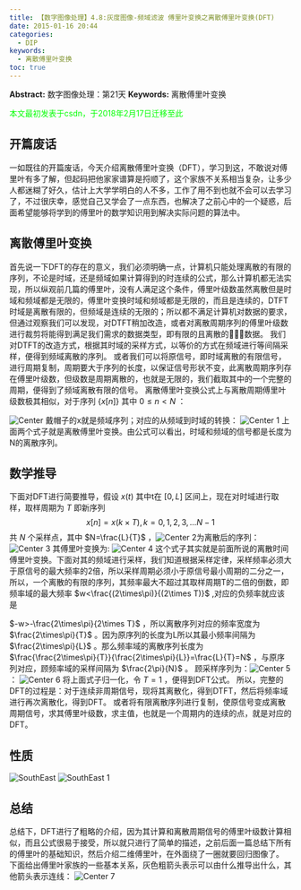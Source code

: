 ```yaml
---
title: 【数字图像处理】4.8:灰度图像-频域滤波 傅里叶变换之离散傅里叶变换(DFT)
date: 2015-01-16 20:44
categories:
  - DIP
keywords:
  - 离散傅里叶变换
toc: true
---
```

**Abstract:** 数字图像处理：第21天
**Keywords:** 离散傅里叶变换
<!--more-->
<font color="00FF00">本文最初发表于csdn，于2018年2月17日迁移至此</font>
## 开篇废话
一如既往的开篇废话，今天介绍离散傅里叶变换（DFT），学习到这，不敢说对傅里叶有多了解，但起码把他家家谱算是捋顺了，这个家族不关系相当复杂，让多少人都迷糊了好久，估计上大学学明白的人不多，工作了用不到也就不会可以去学习了，不过很庆幸，感觉自己又学会了一点东西，也解决了之前心中的一个疑惑，后面希望能够将学到的傅里叶的数学知识用到解决实际问题的算法中。
## 离散傅里叶变换
首先说一下DFT的存在的意义，我们必须明确一点，计算机只能处理离散的有限的序列，不论是时域，还是频域如果计算得到的时连续的公式，那么计算机都无法实现，所以纵观前几篇的傅里叶，没有人满足这个条件，傅里叶级数虽然离散但是时域和频域都是无限的，傅里叶变换时域和频域都是无限的，而且是连续的，DTFT时域是离散有限的，但频域是连续的无限的；所以都不满足计算机对数据的要求，但通过观察我们可以发现，对DTFT稍加改造，或者对离散周期序列的傅里叶级数进行裁剪将能得到满足我们需求的数据类型，即有限的且离散的数据。
我们对DTFT的改造方式，根据其时域的采样方式，以等价的方式在频域进行等间隔采样，便得到频域离散的序列。
或者我们可以将原信号，即时域离散的有限信号，进行周期复制，周期要大于序列的长度，以保证信号形状不变，此离散周期序列存在傅里叶级数，但级数是周期离散的，也就是无限的，我们截取其中的一个完整的周期，便得到了频域离散有限的信号。
离散傅里叶变换公式上与离散周期傅里叶级数极其相似，对于序列 $\{x[n]\}$ 其中 $0\leq n<N$ ：

![Center][]
戴帽子的x就是频域序列；对应的从频域到时域的转换：
![Center 1][]
上面两个式子就是离散傅里叶变换。由公式可以看出，时域和频域的信号都是长度为N的离散序列。

## 数学推导
下面对DFT进行简要推导，假设 $x(t)$ 其中t在 $[0,L]$ 区间上，现在对时域进行取样，取样周期为 $T$ 即新序列
$$
x[n]=x(k\times T),k=0,1,2,3,\dots N-1
$$
共 $N$ 个采样点，其中 $N=\frac{L}{T}$ ，![Center 2][]为离散后的序列：
![Center 3][]
其傅里叶变换为:
![Center 4][]
这个式子其实就是前面所说的离散时间傅里叶变换。下面对其的频域进行采样，我们知道根据采样定律，采样频率必须大于原信号的最大频率的2倍，所以采样周期必须小于原信号最小周期的二分之一，所以，一个离散的有限的序列，其频率最大不超过其取样周期T的二倍的倒数，即频率域的最大频率 $w<\frac{(2\times\pi)}{(2\times T)}$ ,对应的负频率就应该是

$-w>-\frac{2\times\pi}{2\times T}$ ，所以离散序列对应的频率宽度为 $\frac{2\times\pi}{T}$ 。因为原序列的长度为L所以其最小频率间隔为 $\frac{2\times\pi}{L}$ 。那么频率域的离散序列长度为 $\frac{\frac{2\times\pi}{T}}{\frac{2\times\pi}{L}}=\frac{L}{T}=N$ ，与原序列对应，顾频率域的采样间隔为 $\frac{2\pi}{N}$ 。
顾采样序列为：![Center 5][]：
![Center 6][]
将上面式子归一化，令 $T=1$ ，便得到DFT公式。
所以，完整的DFT的过程是：对于连续非周期信号，现将其离散化，得到DTFT，然后将频率域进行再次离散化，得到DFT。
或者将有限离散序列进行复制，使原信号变成离散周期信号，求其傅里叶级数，求主值，也就是一个周期内的连续的点，就是对应的DFT。
## 性质

![SouthEast][]
![SouthEast 1][]


## 总结
总结下，DFT进行了粗略的介绍，因为其计算和离散周期信号的傅里叶级数计算相似，而且公式很易于接受，所以就只进行了简单的描述，之前后面一篇总结下所有的傅里叶的基础知识，然后介绍二维傅里叶，在外面绕了一圈就要回归图像了。
下面给出傅里叶家族的一些基本关系，灰色粗箭头表示可以由什么推导出什么，其他箭头表示连线：
![Center 7][]


[Center]: https://tony4ai-1251394096.cos.ap-hongkong.myqcloud.com/blog_images/DIP-4-8-灰度图像-频域滤波-傅里叶变换之离散傅里叶变换DFT/20150116195809794.png
[Center 1]: https://tony4ai-1251394096.cos.ap-hongkong.myqcloud.com/blog_images/DIP-4-8-灰度图像-频域滤波-傅里叶变换之离散傅里叶变换DFT/20150116200001116.png
[Center 2]: https://tony4ai-1251394096.cos.ap-hongkong.myqcloud.com/blog_images/DIP-4-8-灰度图像-频域滤波-傅里叶变换之离散傅里叶变换DFT/20150116202033093.png
[Center 3]: https://tony4ai-1251394096.cos.ap-hongkong.myqcloud.com/blog_images/DIP-4-8-灰度图像-频域滤波-傅里叶变换之离散傅里叶变换DFT/20150116202001538.png
[Center 4]: https://tony4ai-1251394096.cos.ap-hongkong.myqcloud.com/blog_images/DIP-4-8-灰度图像-频域滤波-傅里叶变换之离散傅里叶变换DFT/20150116202026108.png
[Center 5]: https://tony4ai-1251394096.cos.ap-hongkong.myqcloud.com/blog_images/DIP-4-8-灰度图像-频域滤波-傅里叶变换之离散傅里叶变换DFT/20150116203431349.png
[Center 6]: https://tony4ai-1251394096.cos.ap-hongkong.myqcloud.com/blog_images/DIP-4-8-灰度图像-频域滤波-傅里叶变换之离散傅里叶变换DFT/20150116203442565.png
[SouthEast]: https://tony4ai-1251394096.cos.ap-hongkong.myqcloud.com/blog_images/DIP-4-8-灰度图像-频域滤波-傅里叶变换之离散傅里叶变换DFT/20150116203951828.png
[SouthEast 1]: https://tony4ai-1251394096.cos.ap-hongkong.myqcloud.com/blog_images/DIP-4-8-灰度图像-频域滤波-傅里叶变换之离散傅里叶变换DFT/20150116204003484.png
[Center 7]: https://tony4ai-1251394096.cos.ap-hongkong.myqcloud.com/blog_images/DIP-4-8-灰度图像-频域滤波-傅里叶变换之离散傅里叶变换DFT/20150118161515772.png
